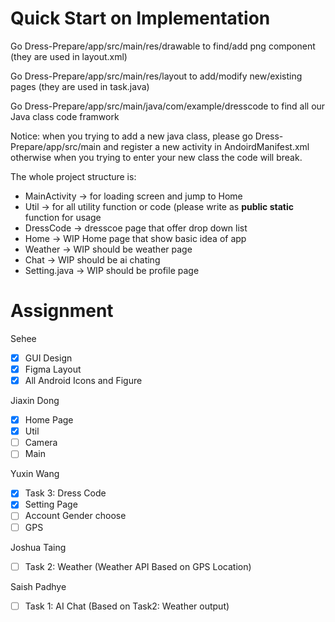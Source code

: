 # Quick Start on Implementation

Go Dress-Prepare/app/src/main/res/drawable to find/add png component (they are used in layout.xml)

Go Dress-Prepare/app/src/main/res/layout to add/modify new/existing pages (they are used in task.java)

Go Dress-Prepare/app/src/main/java/com/example/dresscode to find all our Java class code framwork

Notice: when you trying to add a new java class, please go Dress-Prepare/app/src/main and register a new activity in AndoirdManifest.xml
otherwise when you trying to enter your new class the code will break.

The whole project structure is: 

- MainActivity -> for loading screen and jump to Home
- Util -> for all utility function or code (please write as **public static** function for usage
- DressCode -> dresscoe page that offer drop down list
- Home -> WIP Home page that show basic idea of app
- Weather -> WIP should be weather page
- Chat -> WIP should be ai chating
- Setting.java -> WIP should be profile page

# Assignment
Sehee
- [x] GUI Design
- [x] Figma Layout
- [x] All Android Icons and Figure

Jiaxin Dong
- [x] Home Page
- [x] Util
- [ ] Camera
- [ ] Main

Yuxin Wang
- [x] Task 3: Dress Code
- [x] Setting Page
- [ ] Account Gender choose
- [ ] GPS

Joshua Taing
- [ ] Task 2: Weather (Weather API Based on GPS Location)

Saish Padhye
- [ ] Task 1: AI Chat (Based on Task2: Weather output)

